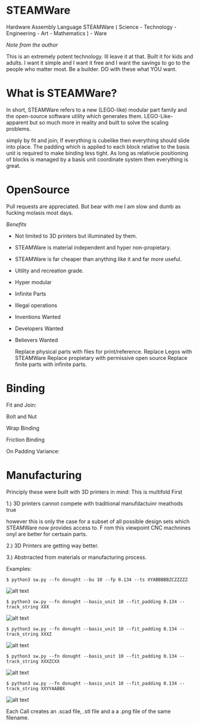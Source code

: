 # STEAMWare
Hardware Assembly Language
STEAMWare ( Science - Technology - Engineering - Art - Mathematics ) - Ware

*Note from the author*

This is an extremely potent technology. Ill leave it at that. Built it for kids and adults. I want it simple and I want it free and I want the savings to go to the people who matter most. Be a builder. DO with these what YOU want.





What is STEAMWare?
==================

In short, STEAMWare refers to a new (LEGO-like) modular part family and the open-source software utility which generates them. LEGO-Like-apparent but so much more in reality and built to solve the scaling problems.

simply by fit and join; If everything is cubelike then everything should slide into place. The padding which is applied to each block relative to the basis unit is required to make binding less tight. As long as relativcie positioning of blocks is managed by a basis unit coordinate system then everything is great.


OpenSource
==========

Pull requests are appreciated. But bear with me I am slow and dumb as fucking molasis most days. 

*Benefits*

- Not limited to 3D printers but illuminated by them.
- STEAMWare is material independent and hyper non-propietary.
- STEAMWare is far cheaper than anything like it and far more useful.
- Utility and recreation grade.
- Hyper modular
- Infinite Parts
- Illegal operations
- Inventions Wanted
- Developers Wanted
- Believers Wanted

    Replace physical parts with files for print/reference.
    Replace Legos with STEAMWare
    Replace propietary with permissive open source
    Replace finite parts with infinite parts.



Binding
=======

Fit and Join:

Bolt and Nut

Wrap Binding

Friction Binding

On Padding Variance:




Manufacturing
=============

Principly these were built with 3D printers in mind: This is multifold First 


1.) 3D printers cannot compete with traditional manufdactuinr meathods true 

however this is only the case for a subset of all possible design sets which STEAMWare now provides access to. F
rom this viewpoint CNC machnines onyl are better for certsain parts.

2.) 3D Printers are getting way better.

3.) Abstrracted from materials or manufacturing process.




Examples:

    $ python3 sw.py --fn donught --bu 10 --fp 0.134 --ts XYABBBBBZCZZZZZ

![alt text](https://github.com/spacetimeengineer/STEAMWare/blob/master/resources/donught.png)

    $ python3 sw.py --fn donught --basis_unit 10 --fit_padding 0.134 --track_string XXX

![alt text](https://github.com/spacetimeengineer/STEAMWare/blob/master/resources/donught.png)

    $ python3 sw.py --fn donught --basis_unit 10 --fit_padding 0.134 --track_string XXXZ

![alt text](https://github.com/spacetimeengineer/STEAMWare/blob/master/resources/donught.png)

    $ python3 sw.py --fn donught --basis_unit 10 --fit_padding 0.134 --track_string XXXZCXX

![alt text](https://github.com/spacetimeengineer/STEAMWare/blob/master/resources/donught.png)

    $ python3 sw.py --fn donught --basis_unit 10 --fit_padding 0.134 --track_string XXYYAABBX

![alt text](https://github.com/spacetimeengineer/STEAMWare/blob/master/resources/donught.png)



Each Call creates an .scad file, .stl file and a a .png file of the same filename.